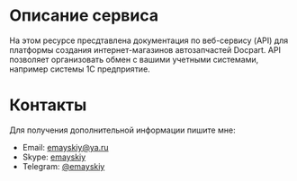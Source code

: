 # Описание сервиса

На этом ресурсе пресдтавлена документация по веб-сервису (API) для платформы создания интернет-магазинов автозапчастей Docpart. 
API позволяет организовать обмен с вашими учетными системами, например системы 1С предприятие.


# Контакты
Для получения дополнительной информации пишите мне:

- Email: [emayskiy@ya.ru](mailto:emayskiy@ya.ru)
- Skype: [emayskiy](skype:username?chat)
- Telegram: [@emayskiy](https://t.me/emayskiy)




